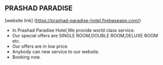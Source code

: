 ## PRASHAD PARADISE 
[website link] (https://prashad-paradise-hotel.firebaseapp.com/)
* In Prashad Paradise Hotel,We provide world class service.
* Our special offers are SINGLE ROOM,DOUBLE ROOM,DELUXE ROOM etc.
* Our offers are in low price.
* Anybody can new service to our website.
* Booking now.


